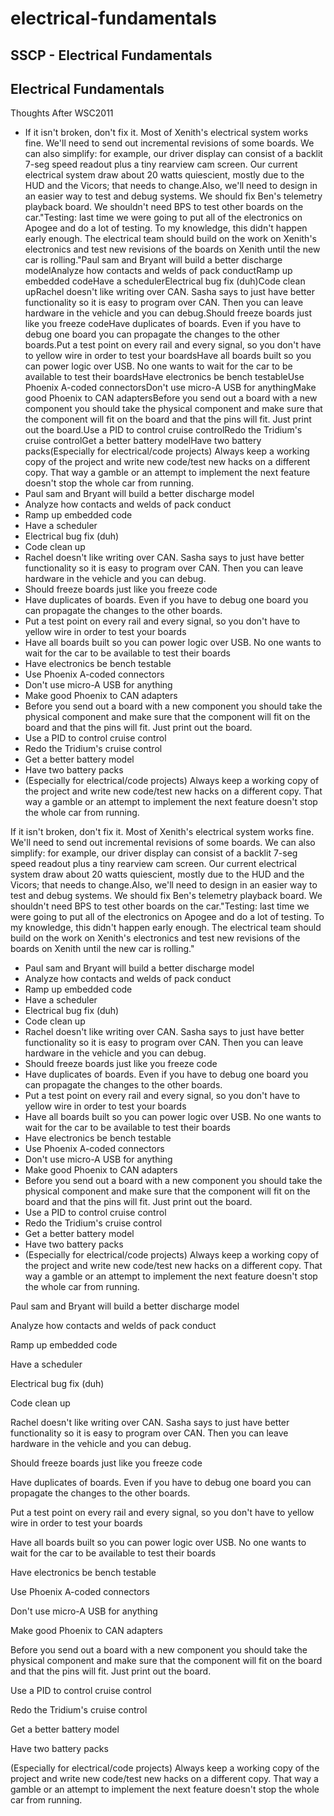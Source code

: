 # electrical-fundamentals

## SSCP - Electrical Fundamentals

## Electrical Fundamentals

Thoughts After WSC2011

* If it isn't broken, don't fix it. Most of Xenith's electrical system works fine. We'll need to send out incremental revisions of some boards. We can also simplify: for example, our driver display can consist of a backlit 7-seg speed readout plus a tiny rearview cam screen. Our current electrical system draw about 20 watts quiescient, mostly due to the HUD and the Vicors; that needs to change.Also, we'll need to design in an easier way to test and debug systems. We should fix Ben's telemetry playback board. We shouldn't need BPS to test other boards on the car."Testing: last time we were going to put all of the electronics on Apogee and do a lot of testing. To my knowledge, this didn't happen early enough. The electrical team should build on the work on Xenith's electronics and test new revisions of the boards on Xenith until the new car is rolling."Paul sam and Bryant will build a better discharge modelAnalyze how contacts and welds of pack conductRamp up embedded codeHave a schedulerElectrical bug fix (duh)Code clean upRachel doesn't like writing over CAN. Sasha says to just have better functionality so it is easy to program over CAN. Then you can leave hardware in the vehicle and you can debug.Should freeze boards just like you freeze codeHave duplicates of boards. Even if you have to debug one board you can propagate the changes to the other boards.Put a test point on every rail and every signal, so you don't have to yellow wire in order to test your boardsHave all boards built so you can power logic over USB. No one wants to wait for the car to be available to test their boardsHave electronics be bench testableUse Phoenix A-coded connectorsDon't use micro-A USB for anythingMake good Phoenix to CAN adaptersBefore you send out a board with a new component you should take the physical component and make sure that the component will fit on the board and that the pins will fit. Just print out the board.Use a PID to control cruise controlRedo the Tridium's cruise controlGet a better battery modelHave two battery packs(Especially for electrical/code projects) Always keep a working copy of the project and write new code/test new hacks on a different copy.  That way a gamble or an attempt to implement the next feature doesn't stop the whole car from running.
* Paul sam and Bryant will build a better discharge model
* Analyze how contacts and welds of pack conduct
* Ramp up embedded code
* Have a scheduler
* Electrical bug fix (duh)
* Code clean up
* Rachel doesn't like writing over CAN. Sasha says to just have better functionality so it is easy to program over CAN. Then you can leave hardware in the vehicle and you can debug.
* Should freeze boards just like you freeze code
* Have duplicates of boards. Even if you have to debug one board you can propagate the changes to the other boards.
* Put a test point on every rail and every signal, so you don't have to yellow wire in order to test your boards
* Have all boards built so you can power logic over USB. No one wants to wait for the car to be available to test their boards
* Have electronics be bench testable
* Use Phoenix A-coded connectors
* Don't use micro-A USB for anything
* Make good Phoenix to CAN adapters
* Before you send out a board with a new component you should take the physical component and make sure that the component will fit on the board and that the pins will fit. Just print out the board.
* Use a PID to control cruise control
* Redo the Tridium's cruise control
* Get a better battery model
* Have two battery packs
* (Especially for electrical/code projects) Always keep a working copy of the project and write new code/test new hacks on a different copy.  That way a gamble or an attempt to implement the next feature doesn't stop the whole car from running.

If it isn't broken, don't fix it. Most of Xenith's electrical system works fine. We'll need to send out incremental revisions of some boards. We can also simplify: for example, our driver display can consist of a backlit 7-seg speed readout plus a tiny rearview cam screen. Our current electrical system draw about 20 watts quiescient, mostly due to the HUD and the Vicors; that needs to change.Also, we'll need to design in an easier way to test and debug systems. We should fix Ben's telemetry playback board. We shouldn't need BPS to test other boards on the car."Testing: last time we were going to put all of the electronics on Apogee and do a lot of testing. To my knowledge, this didn't happen early enough. The electrical team should build on the work on Xenith's electronics and test new revisions of the boards on Xenith until the new car is rolling."

* Paul sam and Bryant will build a better discharge model
* Analyze how contacts and welds of pack conduct
* Ramp up embedded code
* Have a scheduler
* Electrical bug fix (duh)
* Code clean up
* Rachel doesn't like writing over CAN. Sasha says to just have better functionality so it is easy to program over CAN. Then you can leave hardware in the vehicle and you can debug.
* Should freeze boards just like you freeze code
* Have duplicates of boards. Even if you have to debug one board you can propagate the changes to the other boards.
* Put a test point on every rail and every signal, so you don't have to yellow wire in order to test your boards
* Have all boards built so you can power logic over USB. No one wants to wait for the car to be available to test their boards
* Have electronics be bench testable
* Use Phoenix A-coded connectors
* Don't use micro-A USB for anything
* Make good Phoenix to CAN adapters
* Before you send out a board with a new component you should take the physical component and make sure that the component will fit on the board and that the pins will fit. Just print out the board.
* Use a PID to control cruise control
* Redo the Tridium's cruise control
* Get a better battery model
* Have two battery packs
* (Especially for electrical/code projects) Always keep a working copy of the project and write new code/test new hacks on a different copy.  That way a gamble or an attempt to implement the next feature doesn't stop the whole car from running.

Paul sam and Bryant will build a better discharge model

Analyze how contacts and welds of pack conduct

Ramp up embedded code

Have a scheduler

Electrical bug fix (duh)

Code clean up

Rachel doesn't like writing over CAN. Sasha says to just have better functionality so it is easy to program over CAN. Then you can leave hardware in the vehicle and you can debug.

Should freeze boards just like you freeze code

Have duplicates of boards. Even if you have to debug one board you can propagate the changes to the other boards.

Put a test point on every rail and every signal, so you don't have to yellow wire in order to test your boards

Have all boards built so you can power logic over USB. No one wants to wait for the car to be available to test their boards

Have electronics be bench testable

Use Phoenix A-coded connectors

Don't use micro-A USB for anything

Make good Phoenix to CAN adapters

Before you send out a board with a new component you should take the physical component and make sure that the component will fit on the board and that the pins will fit. Just print out the board.

Use a PID to control cruise control

Redo the Tridium's cruise control

Get a better battery model

Have two battery packs

(Especially for electrical/code projects) Always keep a working copy of the project and write new code/test new hacks on a different copy.  That way a gamble or an attempt to implement the next feature doesn't stop the whole car from running.
